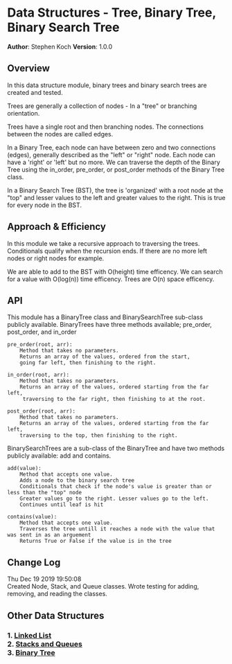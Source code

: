 # Data Structures - Tree, Binary Tree, Binary Search Tree

**Author**: Stephen Koch
**Version**: 1.0.0

## Overview
In this data structure module, binary trees and binary search trees are created and tested.

Trees are generally a collection of nodes - In a "tree" or branching orientation. 

Trees have a single root and then branching nodes. The connections between the nodes are called edges.

In a Binary Tree, each node can have between zero and two connections (edges), generally described as the "left" or "right" node. Each node can have a 'right' or 'left' but no more. We can traverse the depth of the Binary Tree using the in_order, pre_order, or post_order methods of the Binary Tree class.

In a Binary Search Tree (BST), the tree is 'organized' with a root node at the "top" and lesser values to the left and greater values to the right. This is true for every node in the BST.

## Approach & Efficiency
In this module we take a recursive approach to traversing the trees. Conditionals qualify when the recursion ends. If there are no more left nodes or right nodes for example. 

We are able to add to the BST with O(height) time efficency. We can search for a value with O(log(n)) time efficency. Trees are O(n) space efficency. 

## API
This module has a BinaryTree class and BinarySearchTree sub-class publicly available. BinaryTrees have three methods available; pre_order, post_order, and in_order
```
pre_order(root, arr):
    Method that takes no parameters.
    Returns an array of the values, ordered from the start, 
    going far left, then finishing to the right.
```
```
in_order(root, arr):
    Method that takes no parameters.
    Returns an array of the values, ordered starting from the far left,
     traversing to the far right, then finishing to at the root.
```
```
post_order(root, arr):
    Method that takes no parameters.
    Returns an array of the values, ordered starting from the far left,
    traversing to the top, then finishing to the right.
```

BinarySearchTrees are a sub-class of the BinaryTree and have two methods publicly available: add and contains.
```
add(value):
    Method that accepts one value.
    Adds a node to the binary search tree
    Conditionals that check if the node's value is greater than or less than the "top" node
    Greater values go to the right. Lesser values go to the left.
    Continues until leaf is hit
```
```
contains(value):
    Method that accepts one value.
    Traverses the tree untill it reaches a node with the value that was sent in as an arguement
    Returns True or False if the value is in the tree 
```

## Change Log
Thu Dec 19 2019 19:50:08<br>Created Node, Stack, and Queue classes. Wrote testing for adding, removing, and reading the classes.

## Other Data Structures
### 1. [Linked List](https://github.com/kochsj/python-data-structures-and-algorithms/tree/master/Data-Structures/linked_list)<br>2. [Stacks and Queues](https://github.com/kochsj/python-data-structures-and-algorithms/tree/stack-and-queue/Data-Structures/stacks_and_queues)<br>3. [Binary Tree](https://github.com/kochsj/python-data-structures-and-algorithms/tree/stack-and-queue/Data-Structures/tree)

